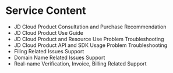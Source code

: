 # Service Content
* JD Cloud Product Consultation and Purchase Recommendation
* JD Cloud Product Use Guide
* JD Cloud Product and Resource Use Problem Troubleshooting
* JD Cloud Product API and SDK Usage Problem Troubleshooting
* Filing Related Issues Support
* Domain Name Related Issues Support
* Real-name Verification, Invoice, Billing Related Support

